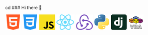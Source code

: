 cd ### Hi there 👋


<img src="./assets/html.png" alt="HTML5" height="50 px"/>
<img src="./assets/css.png" alt="CSS" height="50 px"/>
<img src="./Assets/javascript.png" alt="JS" height="50 px"/>
<img src="./Assets/react.png" alt="REACT" height="50 px"/>
<img src="./Assets/redux.png" alt="REDUX" height="50 px"/>
<img src="./Assets/python.png" alt="PYTHON" height="50 px"/>
<img src="./Assets/django.svg" alt="DJANGO" height="50 px"/>
<img src="./Assets/vba.png" alt="VBA" height="50 px"/>

